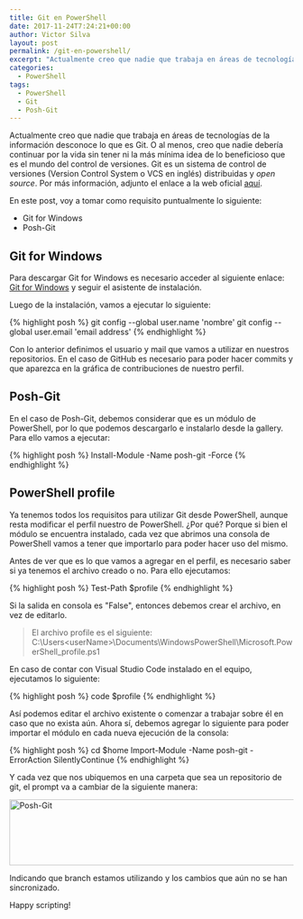 ```yaml
---
title: Git en PowerShell
date: 2017-11-24T7:24:21+00:00
author: Victor Silva
layout: post
permalink: /git-en-powershell/
excerpt: "Actualmente creo que nadie que trabaja en áreas de tecnologías de la información desconoce lo que es Git. O al menos, creo que nadie debería continuar por la vida sin tener ni la más mínima idea de lo beneficioso que es el mundo del control de versiones. Git es un sistema de control de versiones (Version Control System o VCS en inglés) distribuidas y 'open source'. Por más información, adjunto el enlace a la web oficial aquí: https://git-scm.com/."
categories:
  - PowerShell
tags:
  - PowerShell
  - Git
  - Posh-Git
---
```


Actualmente creo que nadie que trabaja en áreas de tecnologías de la información desconoce lo que es Git. O al menos, creo que nadie debería continuar por la vida sin tener ni la más mínima idea de lo beneficioso que es el mundo del control de versiones. Git es un sistema de control de versiones (Version Control System o VCS en inglés) distribuidas y *open source*. Por más información, adjunto el enlace a la web oficial [aquí](https://git-scm.com/).

En este post, voy a tomar como requisito puntualmente lo siguiente:

* Git for Windows
* Posh-Git

## Git for Windows
Para descargar Git for Windows es necesario acceder al siguiente enlace: [Git for Windows](https://git-for-windows.github.io/) y seguir el asistente de instalación.

Luego de la instalación, vamos a ejecutar lo siguiente:

{% highlight posh %}
git config --global user.name 'nombre'
  git config --global user.email 'email address'
{% endhighlight %}

Con lo anterior definimos el usuario y mail que vamos a utilizar en nuestros repositorios. En el caso de GitHub es necesario para poder hacer commits y que aparezca en la gráfica de contribuciones de nuestro perfil.

## Posh-Git
En el caso de Posh-Git, debemos considerar que es un módulo de PowerShell, por lo que podemos descargarlo e instalarlo desde la gallery. Para ello vamos a ejecutar:

{% highlight posh %}
Install-Module -Name posh-git -Force
{% endhighlight %}

## PowerShell profile

Ya tenemos todos los requisitos para utilizar Git desde PowerShell, aunque resta modificar el perfil nuestro de PowerShell. ¿Por qué? Porque si bien el módulo se encuentra instalado, cada vez que abrimos una consola de PowerShell vamos a tener que importarlo para poder hacer uso del mismo.

Antes de ver que es lo que vamos a agregar en el perfil, es necesario saber si ya tenemos el archivo creado o no. Para ello ejecutamos:

{% highlight posh %}
Test-Path $profile
{% endhighlight %}

Si la salida en consola es "False", entonces debemos crear el archivo, en vez de editarlo. 

> El archivo profile es el siguiente: C:\Users\<userName>\Documents\WindowsPowerShell\Microsoft.PowerShell_profile.ps1

En caso de contar con Visual Studio Code instalado en el equipo, ejecutamos lo siguiente:

{% highlight posh %}
code $profile
{% endhighlight %}

Así podemos editar el archivo existente o comenzar a trabajar sobre él en caso que no exista aún.
Ahora sí, debemos agregar lo siguiente para poder importar el módulo en cada nueva ejecución de la consola:

{% highlight posh %}
cd $home
  Import-Module -Name posh-git -ErrorAction SilentlyContinue
{% endhighlight %}

Y cada vez que nos ubiquemos en una carpeta que sea un repositorio de git, el prompt va a cambiar de la siguiente manera:

<img src="https://oypsow.ch.files.1drv.com/y4mrLXfqnQurLY-X4hClQLzCwwNLLXbeR9Aw1qFTdvro4dTbOzctq-y-O0L6PC0jmHlZHujOygoII6fsrkCzwgEPTnVZG8N22MJHM1pcwQVo_xeuwVZg6AGkAsf2QaqHeeS_J9NpHpXtyDXcieio9vKv26kCGUmRHFPHCgzbBjrotHTOfZR1pLmJyzoIWF7GS6XCZ_3yauIkiN3XkvMo-t-bA?width=758&height=117&cropmode=none" width="758" height="117" alt="Posh-Git" class="alignnone" />

Indicando que branch estamos utilizando y los cambios que aún no se han sincronizado.

Happy scripting!